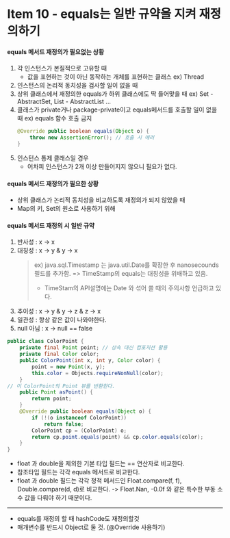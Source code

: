 # Item 10 - equals는 일반 규약을 지켜 재정의하기

#### equals 메서드 재정의가 필요없는 상황
1. 각 인스턴스가 본질적으로 고유할 때
	* 값을 표현하는 것이 아닌 동작하는 개체를 표현하는 클래스
		ex) Thread
2. 인스턴스의 논리적 동치성을 검사할 일이 없을 때
3. 상위 클래스에서 재정의한 equals가 하위 클래스에도 딱 들어맞을 때
	ex) Set - AbstractSet, List - AbstractList ...
4. 클래스가 private거나 package-private이고 equals메서드를 호출할 일이 없을 때
	ex) equals 함수 호출 금지
	```java
	@Override public boolean equals(Object o) {
		throw new AssertionError(); // 호출 시 에러
	}
	```
5. 인스턴스 통제 클래스일 경우
	* 어차피 인스턴스가 2개 이상 만들어지지 않으니 필요가 없다.

#### equals 메서드 재정의가 필요한 상황
* 상위 클래스가 논리적 동치성을 비교하도록 재정의가 되지 않았을 때
* Map의 키, Set의 원소로 사용하기 위해

#### equals 메서드 재정의 시 일반 규약

1. 반사성 : x -> x
2. 대칭성 : x -> y & y -> x
	> ex) java.sql.Timestamp 는 java.util.Date를 확장한 후 nanosecounds 필드를 추가함.
	> => TimeStamp의 equals는 대칭성을 위배하고 있음.
	> * TimeStam의 API설명에는 Date 와 섞어 쓸 때의 주의사항 언급하고 있다. 
3. 추이성 : x -> y & y -> z & z -> x
4. 일관성 : 항상 같은 값이 나와야한다.
5. null 아님 : x -> null == false

```java
public class ColorPoint { 
	private final Point point; // 상속 대신 컴포지션 활용
	private final Color color;
	public ColorPoint(int x, int y, Color color) { 
		point = new Point(x, y);
		this.color = Objects.requireNonNull(color); 
	}
// 이 ColorPoint의 Point 뷰를 반환한다.
	public Point asPoint() {
		return point; 
	}
	@Override public boolean equals(Object o) { 
		if (!(o instanceof ColorPoint))
			return false;
		ColorPoint cp = (ColorPoint) o;
		return cp.point.equals(point) && cp.color.equals(color);
	}
}
```

* float 과 double을 제외한 기본 타입 필드는 == 연산자로 비교한다.
* 참조타입 필드는 각각 equals 메서드로 비교한다.
* float 과 double 필드는 각각 정적 메서드인 Float.compare(f, f), Double.compare(d, d)로 비교한다.
	-> Float.Nan, -0.0f 와 같은 특수한 부동 소수 값을 다뤄야 하기 때문이다.

---

* equals를 재정의 할 때 hashCode도 재정의할것
* 매개변수를 반드시 Object로 둘 것. (@Override 사용하기)
